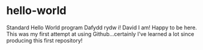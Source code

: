 # hello-world
Standard Hello World program
Dafydd rydw i!  David I am!  Happy to be here.
This was my first attempt at using Github...certainly I've learned a lot since producing this first repository!

